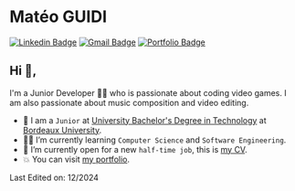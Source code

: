 # Matéo GUIDI  
[![Linkedin Badge](https://img.shields.io/badge/-LinkedIn-blue?style=flat-square&logo=Linkedin&logoColor=white&link=https://www.linkedin.com/in/mateoguidi/)](https://www.linkedin.com/in/mateoguidi/) 
[![Gmail Badge](https://img.shields.io/badge/-Mail-c14438?style=flat-square&logo=Gmail&logoColor=white&link=mailto:mateo.guidi5@gmail.com)](mailto:mateo.guidi5@gmail.com)
[![Portfolio Badge](https://img.shields.io/badge/-Portfolio-orange?style=flat-square&logo=html5&logoColor=white&link=https://mateoguidi.github.io/portfolio)](https://mateoguidi.github.io/portfolio)

## Hi 👋, 
I'm a Junior Developer 👨‍💻 who is passionate about coding video games. I am also passionate about music composition and video editing.

- :school: I am a `Junior` at [University Bachelor's Degree in Technology](https://www.iut.u-bordeaux.fr/info/) at [Bordeaux University](https://www.u-bordeaux.fr/).
- :student: I’m currently learning `Computer Science` and `Software Engineering`.
- :thinking: I’m currently open for a new `half-time job`, this is [my CV](https://mateoguidi.github.io/portfolio).
- :boom: You can visit [my portfolio](https://mateoguidi.github.io/portfolio).

Last Edited on: 12/2024
